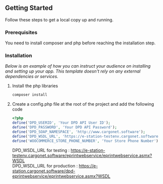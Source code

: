 <!-- GETTING STARTED -->

## Getting Started

Follow these steps to get a local copy up and running.

### Prerequisites

You need to install composer and php before reaching the installation step.

### Installation

_Below is an example of how you can instruct your audience on installing and setting up your app. This template doesn't
rely on any external dependencies or services._

1. Install the php libraries
   ```sh
   composer install
   ```
2. Create a config.php file at the root of the project and add the following code
   ```php
   <?php
   define('DPD_USERID', 'Your DPD API User ID');
   define('DPD_PASSWORD', 'Your DPD API Password');
   define('DPD_SOAP_NAMESPACE', 'http://www.cargonet.software');
   define('DPD_WSDL_URL', 'https://e-station-testenv.cargonet.software/eprintwebservice/eprintwebservice.asmx?WSDL');
   define('WOOCOMMERCE_STORE_PHONE_NUMBER', 'Your Store Phone Number');
   ```
   DPD_WSDL_URL for testing : https://e-station-testenv.cargonet.software/eprintwebservice/eprintwebservice.asmx?WSDL \
   DPD_WSDL_URL for production : https://e-station.cargonet.software/dpd-eprintwebservice/eprintwebservice.asmx?WSDL